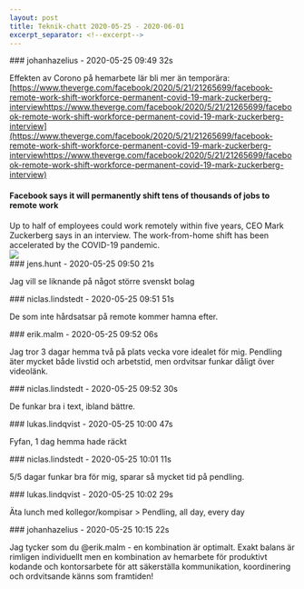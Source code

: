 ```yaml
---
layout: post
title: Teknik-chatt 2020-05-25 - 2020-06-01
excerpt_separator: <!--excerpt-->
---
```

<section class="message" markdown="1">
### johanhazelius - 2020-05-25 09:49 32s

Effekten av Corono på hemarbete lär bli mer än temporära: [https://www.theverge.com/facebook/2020/5/21/21265699/facebook-remote-work-shift-workforce-permanent-covid-19-mark-zuckerberg-interviewhttps://www.theverge.com/facebook/2020/5/21/21265699/facebook-remote-work-shift-workforce-permanent-covid-19-mark-zuckerberg-interview](https://www.theverge.com/facebook/2020/5/21/21265699/facebook-remote-work-shift-workforce-permanent-covid-19-mark-zuckerberg-interviewhttps://www.theverge.com/facebook/2020/5/21/21265699/facebook-remote-work-shift-workforce-permanent-covid-19-mark-zuckerberg-interview)

<div class="attachment"><h4>Facebook says it will permanently shift tens of thousands of jobs to remote work</h4><div class="text">Up to half of employees could work remotely within five years, CEO Mark Zuckerberg says in an interview. The work-from-home shift has been accelerated by the COVID-19 pandemic.</div>
<a href="https://www.theverge.com/facebook/2020/5/21/21265699/facebook-remote-work-shift-workforce-permanent-covid-19-mark-zuckerberg-interviewhttps://www.theverge.com/facebook/2020/5/21/21265699/facebook-remote-work-shift-workforce-permanent-covid-19-mark-zuckerberg-interview"><img src="https://cdn.vox-cdn.com/thumbor/HgJJ0tPKJrfjAEGPaY_HXGGZ_Es=/0x146:2040x1214/fit-in/1200x630/cdn.vox-cdn.com/uploads/chorus_asset/file/10456377/wjoel_180319_2394_facebook_0002.jpg" fallback="Facebook says it will permanently shift tens of thousands of jobs to remote work"/></a></div>
    
</section>
<section class="message" markdown="1">
### jens.hunt - 2020-05-25 09:50 21s

Jag vill se liknande på något större svenskt bolag
</section>
<section class="message" markdown="1">
### niclas.lindstedt - 2020-05-25 09:51 51s

De som inte hårdsatsar på remote kommer hamna efter.
</section>
<section class="message" markdown="1">
### erik.malm - 2020-05-25 09:52 06s

Jag tror 3 dagar hemma två på plats vecka vore idealet för mig. Pendling äter mycket både livstid och arbetstid, men ordvitsar funkar dåligt över videolänk.
</section>
<section class="message" markdown="1">
### niclas.lindstedt - 2020-05-25 09:52 30s

De funkar bra i text, ibland bättre.
</section>
<section class="message" markdown="1">
### lukas.lindqvist - 2020-05-25 10:00 47s

Fyfan, 1 dag hemma hade räckt
</section>
<section class="message" markdown="1">
### niclas.lindstedt - 2020-05-25 10:01 11s

5/5 dagar funkar bra för mig, sparar så mycket tid på pendling.
</section>
<section class="message" markdown="1">
### lukas.lindqvist - 2020-05-25 10:02 29s

Äta lunch med kollegor/kompisar &gt; Pendling, all day, every day
</section>
<section class="message" markdown="1">
### johanhazelius - 2020-05-25 10:15 22s

Jag tycker som du @erik.malm - en kombination är optimalt. Exakt balans är rimligen individuellt men en kombination av hemarbete för produktivt kodande och kontorsarbete för att säkerställa kommunikation, koordinering och ordvitsande känns som framtiden!

<!--excerpt-->
</section>